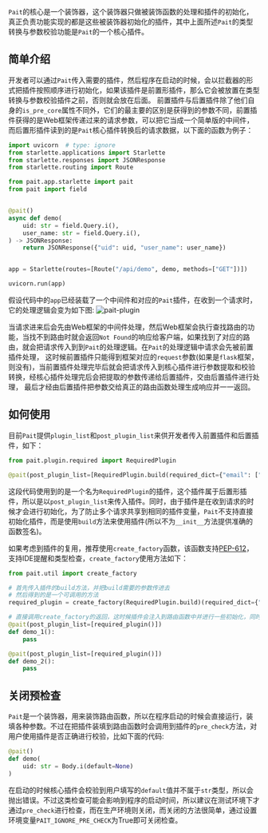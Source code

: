 `Pait`的核心是一个装饰器，这个装饰器只做被装饰函数的处理和插件的初始化，真正负责功能实现的都是这些被装饰器初始化的插件，其中上面所述`Pait`的类型转换与参数校验功能是`Pait`的一个核心插件。

## 简单介绍
开发者可以通过`Pait`传入需要的插件，然后程序在启动的时候，会以拦截器的形式把插件按照顺序进行初始化，如果该插件是前置形插件，那么它会被放置在类型转换与参数校验插件之前，否则就会放在后面。
前置插件与后置插件除了他们自身的`is_pre_core`属性不同外，它们的最主要的区别是获得到的参数不同，前置插件获得的是Web框架传递过来的请求参数，可以把它当成一个简单版的中间件，而后置形插件读到的是`Pait`核心插件转换后的请求数据，以下面的函数为例子：
```Python
import uvicorn  # type: ignore
from starlette.applications import Starlette
from starlette.responses import JSONResponse
from starlette.routing import Route

from pait.app.starlette import pait
from pait import field


@pait()
async def demo(
    uid: str = field.Query.i(),
    user_name: str = field.Query.i(),
) -> JSONResponse:
    return JSONResponse({"uid": uid, "user_name": user_name})


app = Starlette(routes=[Route("/api/demo", demo, methods=["GET"])])

uvicorn.run(app)
```
假设代码中的`app`已经装载了一个中间件和对应的`Pait`插件，在收到一个请求时，它的处理逻辑会变为如下图:
![pait-plugin](https://cdn.jsdelivr.net/gh/so1n/so1n_blog_photo@master/blog_photo/1647762511992pait-plugin.jpg)

当请求进来后会先由Web框架的中间件处理，然后Web框架会执行查找路由的功能，当找不到路由时就会返回`Not Found`的响应给客户端，如果找到了对应的路由，就会把请求传入到到`Pait`的处理逻辑。在`Pait`的处理逻辑中请求会先被前置插件处理，
这时候前置插件只能得到框架对应的`request`参数(如果是`flask`框架，则没有)，当前置插件处理完毕后就会把请求传入到核心插件进行参数提取和校验转换，经核心插件处理完后会把提取的参数传递给后置插件，交由后置插件进行处理，
最后才经由后置插件把参数交给真正的路由函数处理生成响应并一一返回。

## 如何使用
目前`Pait`提供`plugin_list`和`post_plugin_list`来供开发者传入前置插件和后置插件，如下：
```Python
from pait.plugin.required import RequiredPlugin

@pait(post_plugin_list=[RequiredPlugin.build(required_dict={"email": ["username"]})])
```
这段代码使用到的是一个名为`RequiredPlugin`的插件，这个插件属于后置形插件，所以是以`post_plugin_list`来传入插件。同时，由于插件是在收到请求的时候才会进行初始化，为了防止多个请求共享到相同的插件变量，`Pait`不支持直接初始化插件，而是使用`build`方法来使用插件(所以不为`__init__`方法提供准确的函数签名)。

如果考虑到插件的复用，推荐使用`create_factory`函数，该函数支持[PEP-612](https://peps.python.org/pep-0612/)，支持IDE提醒和类型检查，`create_factory`使用方法如下：
```Python
from pait.util import create_factory

# 首先传入插件的build方法，并把build需要的参数传进去
# 然后得到的是一个可调用的方法
required_plugin = create_factory(RequiredPlugin.build)(required_dict={"email": ["username"]})

# 直接调用create_factory的返回，这时候插件会注入到路由函数中并进行一些初始化，同时也不影响其它路由函数的使用
@pait(post_plugin_list=[required_plugin()])
def demo_1():
    pass

@pait(post_plugin_list=[required_plugin()])
def demo_2():
    pass
```

## 关闭预检查
`Pait`是一个装饰器，用来装饰路由函数，所以在程序启动的时候会直接运行，装填各种参数。不过在把插件装填到路由函数时会调用到插件的`pre_check`方法，对用户使用插件是否正确进行校验，比如下面的代码:
```Python
@pait()
def demo(
    uid: str = Body.i(default=None)
)
```
在启动的时候核心插件会校验到用户填写的`default`值并不属于`str`类型，所以会抛出错误。不过这类检查可能会影响到程序的启动时间，所以建议在测试环境下才通过`pre_check`进行检查，而在生产环境则关闭，而关闭的方法很简单，通过设置环境变量`PAIT_IGNORE_PRE_CHECK`为True即可关闭检查。
